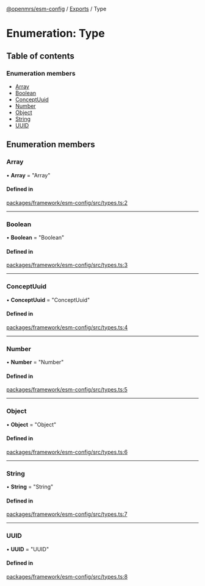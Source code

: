 [@openmrs/esm-config](../API.md) / [Exports](../modules.md) / Type

# Enumeration: Type

## Table of contents

### Enumeration members

- [Array](type.md#array)
- [Boolean](type.md#boolean)
- [ConceptUuid](type.md#conceptuuid)
- [Number](type.md#number)
- [Object](type.md#object)
- [String](type.md#string)
- [UUID](type.md#uuid)

## Enumeration members

### Array

• **Array** = "Array"

#### Defined in

[packages/framework/esm-config/src/types.ts:2](https://github.com/openmrs/openmrs-esm-core/blob/master/packages/framework/esm-config/src/types.ts#L2)

___

### Boolean

• **Boolean** = "Boolean"

#### Defined in

[packages/framework/esm-config/src/types.ts:3](https://github.com/openmrs/openmrs-esm-core/blob/master/packages/framework/esm-config/src/types.ts#L3)

___

### ConceptUuid

• **ConceptUuid** = "ConceptUuid"

#### Defined in

[packages/framework/esm-config/src/types.ts:4](https://github.com/openmrs/openmrs-esm-core/blob/master/packages/framework/esm-config/src/types.ts#L4)

___

### Number

• **Number** = "Number"

#### Defined in

[packages/framework/esm-config/src/types.ts:5](https://github.com/openmrs/openmrs-esm-core/blob/master/packages/framework/esm-config/src/types.ts#L5)

___

### Object

• **Object** = "Object"

#### Defined in

[packages/framework/esm-config/src/types.ts:6](https://github.com/openmrs/openmrs-esm-core/blob/master/packages/framework/esm-config/src/types.ts#L6)

___

### String

• **String** = "String"

#### Defined in

[packages/framework/esm-config/src/types.ts:7](https://github.com/openmrs/openmrs-esm-core/blob/master/packages/framework/esm-config/src/types.ts#L7)

___

### UUID

• **UUID** = "UUID"

#### Defined in

[packages/framework/esm-config/src/types.ts:8](https://github.com/openmrs/openmrs-esm-core/blob/master/packages/framework/esm-config/src/types.ts#L8)

